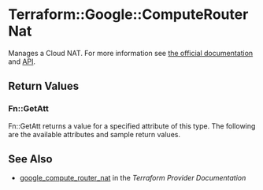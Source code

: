 # Terraform::Google::ComputeRouterNat

Manages a Cloud NAT. For more information see
[the official documentation](https://cloud.google.com/nat/docs/overview)
and
[API](https://cloud.google.com/compute/docs/reference/rest/beta/routers).

## Return Values

### Fn::GetAtt

Fn::GetAtt returns a value for a specified attribute of this type. The following are the available attributes and sample return values.

## See Also

* [google_compute_router_nat](https://www.terraform.io/docs/providers/google/r/compute_router_nat.html) in the _Terraform Provider Documentation_
